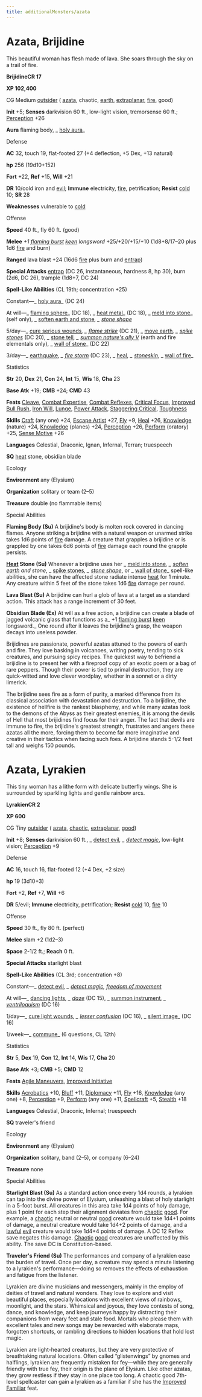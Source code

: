 ```yaml
---
title: additionalMonsters/azata
---
```

# Azata, Brijidine

This beautiful woman has flesh made of lava. She soars through the sky on a trail of fire.

**BrijidineCR 17**

**XP 102,400**

CG Medium [outsider](monsters/creatureTypes#_outsider) ( [azata](monsters/creatureTypes#_azata-subtype), chaotic, [earth](monsters/creatureTypes#_earth-subtype), [extraplanar](monsters/creatureTypes#_extraplanar-subtype), [fire](monsters/creatureTypes#_fire-subtype), good)

**Init** +5; **Senses** darkvision 60 ft., low-light vision, tremorsense 60 ft.; [Perception](additionalMonsters/../skills/perception#_perception) +26

**Aura** flaming body, _ [holy aura](additionalMonsters/../spells/holyAura#_holy-aura)_

Defense

**AC** 32, touch 19, flat-footed 27 (+4 deflection, +5 Dex, +13 natural)

**hp** 256 (19d10+152)

**Fort** +22, **Ref** +15, **Will** +21

**DR** 10/cold iron and [evil](monsters/creatureTypes#_evil-subtype); **Immune** electricity, [fire](monsters/creatureTypes#_fire-subtype), petrification; **Resist** [cold](monsters/creatureTypes#_cold-subtype) 10; **SR** 28

**Weaknesses** vulnerable to [cold](monsters/creatureTypes#_cold-subtype)

Offense

**Speed** 40 ft., fly 60 ft. (good)

**Melee** _+1 [flaming burst](additionalMonsters/../magicItems/weapons#_weapons-flaming-burst) [keen](additionalMonsters/../magicItems/weapons#_weapons-keen) longsword_ +25/+20/+15/+10 (1d8+8/17–20 plus 1d6 [fire](monsters/creatureTypes#_fire-subtype) and burn)

**Ranged** lava blast +24 (16d6 [fire](monsters/creatureTypes#_fire-subtype) plus burn and [entrap](monsters/universalMonsterRules#_entrap-(ex-or-su)))

**Special Attacks** [entrap](monsters/universalMonsterRules#_entrap-(ex-or-su)) (DC 26, instantaneous, hardness 8, hp 30), burn (2d6, DC 26), trample (1d8+7, DC 24)

**Spell-Like Abilities** (CL 19th; concentration +25)

Constant—_ [holy aura](additionalMonsters/../spells/holyAura#_holy-aura)_ (DC 24)

At will—_ [flaming sphere](additionalMonsters/../spells/flamingSphere#_flaming-sphere)_ (DC 18), _ [heat metal](additionalMonsters/../spells/heatMetal#_heat-metal)_ (DC 18), _ [meld into stone](additionalMonsters/../spells/meldIntoStone#_meld-into-stone)_ (self only), _ [soften earth and stone](additionalMonsters/../spells/softenEarthAndStone#_soften-earth-and-stone)_, _ [stone shape](additionalMonsters/../spells/stoneShape#_stone-shape)_

5/day—_ [cure serious wounds](additionalMonsters/../spells/cureSeriousWounds#_cure-serious-wounds)_, _ [flame strike](additionalMonsters/../spells/flameStrike#_flame-strike)_ (DC 21), _ [move earth](additionalMonsters/../spells/moveEarth#_move-earth)_, _ [spike stones](additionalMonsters/../spells/spikeStones#_spike-stones)_ (DC 20), _ [stone tell](additionalMonsters/../spells/stoneTell#_stone-tell)_, _ [summon nature's ally V](additionalMonsters/../spells/summonNatureSAlly#_summon-nature-s-ally-v)_ (earth and fire elementals only), _ [wall of stone](additionalMonsters/../spells/wallOfStone#_wall-of-stone)_ (DC 22)

3/day—_ [earthquake](additionalMonsters/../spells/earthquake#_earthquake)_, _ [fire storm](additionalMonsters/../spells/fireStorm#_fire-storm)_ (DC 23), _ [heal](additionalMonsters/../spells/heal#_heal)_, _ [stoneskin](additionalMonsters/../spells/stoneskin#_stoneskin)_, _ [wall of fire](additionalMonsters/../spells/wallOfFire#_wall-of-fire)_

Statistics

**Str** 20, **Dex** 21, **Con** 24, **Int** 15, **Wis** 18, **Cha** 23

**Base Atk** +19; **CMB** +24; **CMD** 43

**Feats** [Cleave](additionalMonsters/../feats#_cleave), [Combat Expertise](additionalMonsters/../feats#_combat-expertise), [Combat Reflexes](additionalMonsters/../feats#_combat-reflexes), [Critical Focus](additionalMonsters/../feats#_critical-focus), [Improved Bull Rush](additionalMonsters/../feats#_improved-bull-rush), [Iron Will](additionalMonsters/../feats#_iron-will), [Lunge](additionalMonsters/../feats#_lunge), [Power Attack](additionalMonsters/../feats#_power-attack), [Staggering Critical](additionalMonsters/../feats#_staggering-critical), [Toughness](additionalMonsters/../feats#_toughness)

**Skills** [Craft](additionalMonsters/../skills/craft#_craft) (any one) +24, [Escape Artist](additionalMonsters/../skills/escapeArtist#_escape-artist) +27, [Fly](additionalMonsters/../skills/fly#_fly) +9, [Heal](additionalMonsters/../skills/heal#_heal) +26, [Knowledge](additionalMonsters/../skills/knowledge#_knowledge) (nature) +24, [Knowledge](additionalMonsters/../skills/knowledge#_knowledge) (planes) +24, [Perception](additionalMonsters/../skills/perception#_perception) +26, [Perform](additionalMonsters/../skills/perform#_perform) (oratory) +25, [Sense Motive](additionalMonsters/../skills/senseMotive#_sense-motive) +26

**Languages** Celestial, Draconic, Ignan, Infernal, Terran; truespeech

**SQ** [heat](monsters/universalMonsterRules#_heat) stone, obsidian blade

Ecology

**Environment** any (Elysium)

**Organization** solitary or team (2–5)

**Treasure** double (no flammable items)

Special Abilities

**Flaming Body (Su)** A brijidine's body is molten rock covered in dancing flames. Anyone striking a brijidine with a natural weapon or unarmed strike takes 1d6 points of [fire](monsters/creatureTypes#_fire-subtype) damage. A creature that grapples a brijidine or is grappled by one takes 6d6 points of [fire](monsters/creatureTypes#_fire-subtype) damage each round the grapple persists.

**[Heat](monsters/universalMonsterRules#_heat) Stone (Su)** Whenever a brijidine uses her _ [meld into stone](additionalMonsters/../spells/meldIntoStone#_meld-into-stone)_, _ [soften](additionalMonsters/../spells/softenEarthAndStone#_soften-earth-and-stone) [earth](monsters/creatureTypes#_earth-subtype) and stone_, _ [spike stones](additionalMonsters/../spells/spikeStones#_spike-stones)_, _ [stone shape](additionalMonsters/../spells/stoneShape#_stone-shape)_, or _ [wall of stone](additionalMonsters/../spells/wallOfStone#_wall-of-stone)_ spell-like abilities, she can have the affected stone radiate intense [heat](monsters/universalMonsterRules#_heat) for 1 minute. Any creature within 5 feet of the stone takes 1d6 [fire](monsters/creatureTypes#_fire-subtype) damage per round.

**Lava Blast (Su)** A brijidine can hurl a glob of lava at a target as a standard action. This attack has a range increment of 30 feet.

**Obsidian Blade (Ex)** At will as a free action, a brijidine can create a blade of jagged volcanic glass that functions as a_ +1 [flaming burst](additionalMonsters/../magicItems/weapons#_weapons-flaming-burst) [keen](additionalMonsters/../magicItems/weapons#_weapons-keen) longsword._ One round after it leaves the brijidine's grasp, the weapon decays into useless powder.

Brijidines are passionate, powerful azatas attuned to the powers of earth and fire. They love basking in volcanoes, writing poetry, tending to sick creatures, and pursuing spicy recipes. The quickest way to befriend a brijidine is to present her with a fireproof copy of an exotic poem or a bag of rare peppers. Though their power is tied to primal destruction, they are quick-witted and love clever wordplay, whether in a sonnet or a dirty limerick.

The brijidine sees fire as a form of purity, a marked difference from its classical association with devastation and destruction. To a brijidine, the existence of hellfire is the rankest blasphemy, and while many azatas look to the demons of the Abyss as their greatest enemies, it is among the devils of Hell that most brijidines find focus for their anger. The fact that devils are immune to fire, the brijidine's greatest strength, frustrates and angers these azatas all the more, forcing them to become far more imaginative and creative in their tactics when facing such foes. A brijidine stands 5-1/2 feet tall and weighs 150 pounds.

# Azata, Lyrakien

This tiny woman has a lithe form with delicate butterfly wings. She is surrounded by sparkling lights and gentle rainbow arcs.

**LyrakienCR 2**

**XP 600**

CG Tiny [outsider](monsters/creatureTypes#_outsider) ( [azata](monsters/creatureTypes#_azata-subtype), [chaotic](monsters/creatureTypes#_chaotic-subtype), [extraplanar](monsters/creatureTypes#_extraplanar-subtype), [good](monsters/creatureTypes#_good-subtype))

**Init** +8; **Senses** darkvision 60 ft., _ [detect evil](additionalMonsters/../spells/detectEvil#_detect-evil)_, _ [detect magic](additionalMonsters/../spells/detectMagic#_detect-magic)_, low-light vision; [Perception](additionalMonsters/../skills/perception#_perception) +9

Defense

**AC** 16, touch 16, flat-footed 12 (+4 Dex, +2 size)

**hp** 19 (3d10+3)

**Fort** +2, **Ref** +7, **Will** +6

**DR** 5/evil; **Immune** electricity, petrification; **Resist** [cold](monsters/creatureTypes#_cold-subtype) 10, [fire](monsters/creatureTypes#_fire-subtype) 10

Offense

**Speed** 30 ft., fly 80 ft. (perfect)

**Melee** slam +2 (1d2–3)

**Space** 2-1/2 ft.; **Reach** 0 ft.

**Special Attacks** starlight blast

**Spell-Like Abilities** (CL 3rd; concentration +8)

Constant—_ [detect evil](additionalMonsters/../spells/detectEvil#_detect-evil)_, _ [detect magic](additionalMonsters/../spells/detectMagic#_detect-magic), [freedom of movement](additionalMonsters/../spells/freedomOfMovement#_freedom-of-movement)_

At will—_ [dancing lights](additionalMonsters/../spells/dancingLights#_dancing-lights)_, _ [daze](additionalMonsters/../spells/daze#_daze)_ (DC 15), _ [summon instrument](additionalMonsters/../spells/summonInstrument#_summon-instrument)_, _ [ventriloquism](additionalMonsters/../spells/ventriloquism#_ventriloquism)_ (DC 16)

1/day—_ [cure light wounds](additionalMonsters/../spells/cureLightWounds#_cure-light-wounds)_, _ [lesser confusion](additionalMonsters/../spells/confusion#_confusion-lesser)_ (DC 16), _ [silent image](additionalMonsters/../spells/silentImage#_silent-image)_ (DC 16)

1/week—_ [commune](additionalMonsters/../spells/commune#_commune)_ (6 questions, CL 12th)

Statistics

**Str** 5, **Dex** 19, **Con** 12, **Int** 14, **Wis** 17, **Cha** 20

**Base Atk** +3; **CMB** +5; **CMD** 12

**Feats** [Agile Maneuvers](additionalMonsters/../feats#_agile-maneuvers), [Improved Initiative](additionalMonsters/../feats#_improved-initiative)

**Skills** [Acrobatics](additionalMonsters/../skills/acrobatics#_acrobatics) +10, [Bluff](additionalMonsters/../skills/bluff#_bluff) +11, [Diplomacy](additionalMonsters/../skills/diplomacy#_diplomacy) +11, [Fly](additionalMonsters/../skills/fly#_fly) +16, [Knowledge](additionalMonsters/../skills/knowledge#_knowledge) (any one) +8, [Perception](additionalMonsters/../skills/perception#_perception) +9, [Perform](additionalMonsters/../skills/perform#_perform) (any one) +11, [Spellcraft](additionalMonsters/../skills/spellcraft#_spellcraft) +5, [Stealth](additionalMonsters/../skills/stealth#_stealth) +18

**Languages** Celestial, Draconic, Infernal; truespeech

**SQ** traveler's friend

Ecology

**Environment** any (Elysium)

**Organization** solitary, band (2–5), or company (6–24)

**Treasure** none

Special Abilities

**Starlight Blast (Su)** As a standard action once every 1d4 rounds, a lyrakien can tap into the divine power of Elysium, unleashing a blast of holy starlight in a 5-foot burst. All creatures in this area take 1d4 points of holy damage, plus 1 point for each step their alignment deviates from [chaotic](monsters/creatureTypes#_chaotic-subtype) [good](monsters/creatureTypes#_good-subtype). For example, a [chaotic](monsters/creatureTypes#_chaotic-subtype) neutral or neutral [good](monsters/creatureTypes#_good-subtype) creature would take 1d4+1 points of damage, a neutral creature would take 1d4+2 points of damage, and a [lawful](monsters/creatureTypes#_lawful-subtype) [evil](monsters/creatureTypes#_evil-subtype) creature would take 1d4+4 points of damage. A DC 12 Reflex save negates this damage. [Chaotic](monsters/creatureTypes#_chaotic-subtype) [good](monsters/creatureTypes#_good-subtype) creatures are unaffected by this ability. The save DC is Constitution-based.

**Traveler's Friend (Su)** The performances and company of a lyrakien ease the burden of travel. Once per day, a creature may spend a minute listening to a lyrakien's performance—doing so removes the effects of exhaustion and fatigue from the listener.

Lyrakien are divine musicians and messengers, mainly in the employ of deities of travel and natural wonders. They love to explore and visit beautiful places, especially locations with excellent views of rainbows, moonlight, and the stars. Whimsical and joyous, they love contests of song, dance, and knowledge, and keep journeys happy by distracting their companions from weary feet and stale food. Mortals who please them with excellent tales and new songs may be rewarded with elaborate maps, forgotten shortcuts, or rambling directions to hidden locations that hold lost magic.

Lyrakien are light-hearted creatures, but they are very protective of breathtaking natural locations. Often called “glistenwings” by gnomes and halflings, lyrakien are frequently mistaken for fey—while they are generally friendly with true fey, their origin is the plane of Elysium. Like other azatas, they grow restless if they stay in one place too long. A chaotic good 7th-level spellcaster can gain a lyrakien as a familiar if she has the [Improved Familiar](additionalMonsters/../feats#_improved-familiar) feat.

